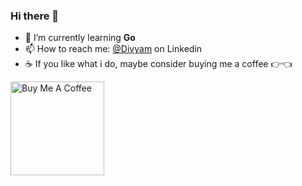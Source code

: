 ### Hi there 👋

- 🌱 I’m currently learning **Go**
- 📫 How to reach me: [@Divyam](https://www.linkedin.com/in/divyamazad/) on Linkedin
- ☕ If you like what i do, maybe consider buying me a coffee 👉👈 

<a href="https://www.buymeacoffee.com/nihaldivyam" target="_blank"><img src="https://cdn.buymeacoffee.com/buttons/v2/default-red.png" alt="Buy Me A Coffee" width="150" ></a>
